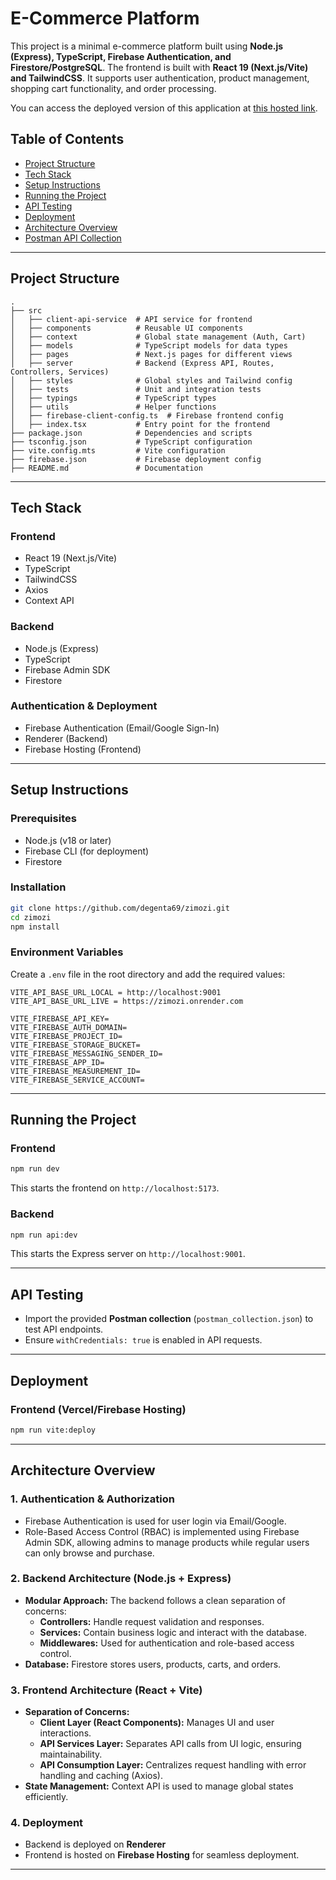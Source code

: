 # E-Commerce Platform

This project is a minimal e-commerce platform built using **Node.js (Express), TypeScript, Firebase Authentication, and Firestore/PostgreSQL**. The frontend is built with **React 19 (Next.js/Vite) and TailwindCSS**. It supports user authentication, product management, shopping cart functionality, and order processing.

You can access the deployed version of this application at [this hosted link](https://zimozi-b21dc.web.app).

## Table of Contents

- [Project Structure](#project-structure)
- [Tech Stack](#tech-stack)
- [Setup Instructions](#setup-instructions)
- [Running the Project](#running-the-project)
- [API Testing](#api-testing)
- [Deployment](#deployment)
- [Architecture Overview](#architecture-overview)
- [Postman API Collection](https://compliance-management.postman.co/workspace/Compliance-Management-Workspac~dc2b7b45-7996-4de3-8413-39e6bf0d81e1/collection/21154424-6c1c6ea6-d68d-478d-ac66-df8a41e4536a?action=share&creator=21154424)

---

## Project Structure

```
.
├── src
│   ├── client-api-service  # API service for frontend
│   ├── components          # Reusable UI components
│   ├── context             # Global state management (Auth, Cart)
│   ├── models              # TypeScript models for data types
│   ├── pages               # Next.js pages for different views
│   ├── server              # Backend (Express API, Routes, Controllers, Services)
│   ├── styles              # Global styles and Tailwind config
│   ├── tests               # Unit and integration tests
│   ├── typings             # TypeScript types
│   ├── utils               # Helper functions
│   ├── firebase-client-config.ts  # Firebase frontend config
│   ├── index.tsx           # Entry point for the frontend
├── package.json            # Dependencies and scripts
├── tsconfig.json           # TypeScript configuration
├── vite.config.mts         # Vite configuration
├── firebase.json           # Firebase deployment config
├── README.md               # Documentation
```

---

## Tech Stack

### **Frontend**

- React 19 (Next.js/Vite)
- TypeScript
- TailwindCSS
- Axios
- Context API

### **Backend**

- Node.js (Express)
- TypeScript
- Firebase Admin SDK
- Firestore

### **Authentication & Deployment**

- Firebase Authentication (Email/Google Sign-In)
- Renderer (Backend)
- Firebase Hosting (Frontend)

---

## Setup Instructions

### Prerequisites

- Node.js (v18 or later)
- Firebase CLI (for deployment)
- Firestore

### Installation

```sh
git clone https://github.com/degenta69/zimozi.git
cd zimozi
npm install
```

### Environment Variables

Create a `.env` file in the root directory and add the required values:

```env
VITE_API_BASE_URL_LOCAL = http://localhost:9001
VITE_API_BASE_URL_LIVE = https://zimozi.onrender.com

VITE_FIREBASE_API_KEY=
VITE_FIREBASE_AUTH_DOMAIN=
VITE_FIREBASE_PROJECT_ID=
VITE_FIREBASE_STORAGE_BUCKET=
VITE_FIREBASE_MESSAGING_SENDER_ID=
VITE_FIREBASE_APP_ID=
VITE_FIREBASE_MEASUREMENT_ID=
VITE_FIREBASE_SERVICE_ACCOUNT=
```

---

## Running the Project

### **Frontend**

```sh
npm run dev
```

This starts the frontend on `http://localhost:5173`.

### **Backend**

```sh
npm run api:dev
```

This starts the Express server on `http://localhost:9001`.

---

## API Testing

- Import the provided **Postman collection** (`postman_collection.json`) to test API endpoints.
- Ensure `withCredentials: true` is enabled in API requests.

---

## Deployment

### **Frontend (Vercel/Firebase Hosting)**

```sh
npm run vite:deploy
```

---

## Architecture Overview

### 1. Authentication & Authorization

- Firebase Authentication is used for user login via Email/Google.
- Role-Based Access Control (RBAC) is implemented using Firebase Admin SDK, allowing admins to manage products while regular users can only browse and purchase.

### 2. Backend Architecture (Node.js + Express)

- **Modular Approach:** The backend follows a clean separation of concerns:
  - **Controllers:** Handle request validation and responses.
  - **Services:** Contain business logic and interact with the database.
  - **Middlewares:** Used for authentication and role-based access control.
- **Database:** Firestore stores users, products, carts, and orders.

### 3. Frontend Architecture (React + Vite)

- **Separation of Concerns:**
  - **Client Layer (React Components):** Manages UI and user interactions.
  - **API Services Layer:** Separates API calls from UI logic, ensuring maintainability.
  - **API Consumption Layer:** Centralizes request handling with error handling and caching (Axios).
- **State Management:** Context API is used to manage global states efficiently.

### 4. Deployment

- Backend is deployed on **Renderer**
- Frontend is hosted on **Firebase Hosting** for seamless deployment.

---
